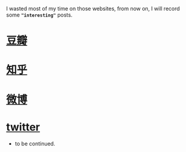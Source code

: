 I wasted most of my time on those websites, from now on, I will record some **`"interesting"`** posts.

# [豆瓣](http://www.douban.com "have a try")

# [知乎](zhihu.com)

# [微博](http://www.weibo.com)

# [twitter](http://www.twitter.com)

- to be continued.

